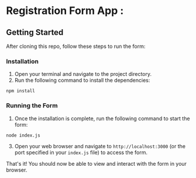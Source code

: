# Registration Form App :

## Getting Started

After cloning this repo, follow these steps to run the form:

### Installation

1. Open your terminal and navigate to the project directory.
2. Run the following command to install the dependencies:

```
npm install
```
### Running the Form

1. Once the installation is complete, run the following command to start the form:
```
node index.js
```
3. Open your web browser and navigate to `http://localhost:3000` (or the port specified in your `index.js` file) to access the form.

That's it! You should now be able to view and interact with the form in your browser.
